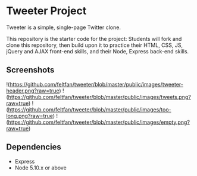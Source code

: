 # Tweeter Project

Tweeter is a simple, single-page Twitter clone.

This repository is the starter code for the project: Students will fork and clone this repository, then build upon it to practice their HTML, CSS, JS, jQuery and AJAX front-end skills, and their Node, Express back-end skills.

## Screenshots

!(https://github.com/feltfan/tweeter/blob/master/public/images/tweeter-header.png?raw=true)
!(https://github.com/feltfan/tweeter/blob/master/public/images/tweets.png?raw=true)
!(https://github.com/feltfan/tweeter/blob/master/public/images/too-long.png?raw=true)
!(https://github.com/feltfan/tweeter/blob/master/public/images/empty.png?raw=true)

## Dependencies

- Express
- Node 5.10.x or above
